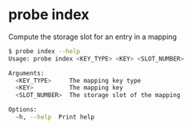 # probe index

Compute the storage slot for an entry in a mapping

```bash
$ probe index --help
Usage: probe index <KEY_TYPE> <KEY> <SLOT_NUMBER>

Arguments:
  <KEY_TYPE>     The mapping key type
  <KEY>          The mapping key
  <SLOT_NUMBER>  The storage slot of the mapping

Options:
  -h, --help  Print help
```
